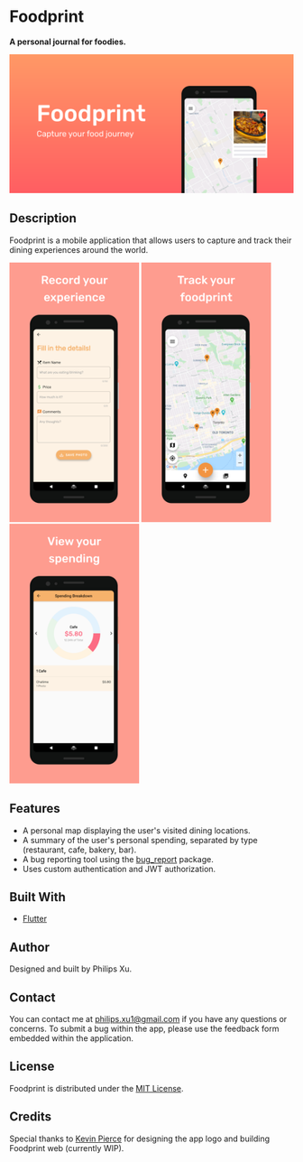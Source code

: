 # Foodprint
      
**A personal journal for foodies.**  

<img src='./assets/readme_resources/feature.png'>

## Description
Foodprint is a mobile application that allows users to capture and track their dining experiences around the world. 

<p float="left">
    <img src='./assets/readme_resources/record_your_experience.png' width='230'>
    <img src='./assets/readme_resources/track_your_foodprint.png' width='230'>
    <img src='./assets/readme_resources/view_your_spending.png' width='230'>
</p>


## Features
* A personal map displaying the user's visited dining locations.
* A summary of the user's personal spending, separated by type (restaurant, cafe, bakery, bar). 
* A bug reporting tool using the [bug_report](https://github.com/Puepis/bug_report) package.
* Uses custom authentication and JWT authorization.

## Built With
* [Flutter](https://flutter.dev/)

## Author
Designed and built by Philips Xu. 

## Contact 
You can contact me at philips.xu1@gmail.com if you have any questions or concerns. To submit a bug within the app, please use the feedback form embedded within the application.

## License 
Foodprint is distributed under the [MIT License](LICENSE.txt).

## Credits
Special thanks to [Kevin Pierce](https://github.com/enigma-01) for designing the app logo and building Foodprint web (currently WIP).
